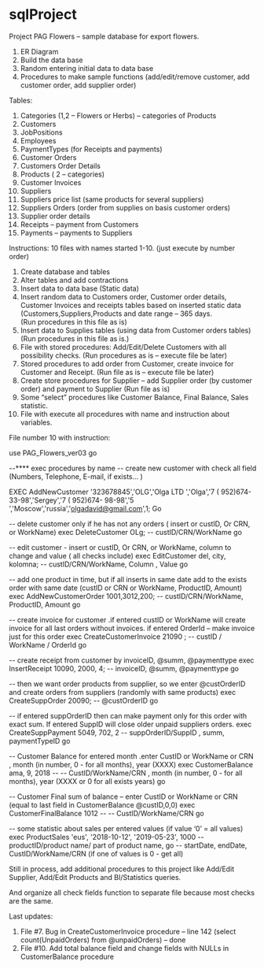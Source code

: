 # sqlProject

Project PAG Flowers – sample database for export flowers.

1.	ER Diagram
2.	Build the data base 
3.	Random entering initial data to data base
4.	Procedures to make sample functions (add/edit/remove customer, add customer order, add supplier order)
 


Tables:
1. Categories (1,2 – Flowers or Herbs) – categories of Products
2. Customers
3. JobPositions
4. Employees
5. PaymentTypes (for Receipts and payments)
6. Customer Orders
7. Customers Order Details
8. Products ( 2 – categories)
9. Customer Invoices 
10. Suppliers
11. Suppliers price list (same products for several suppliers)
12. Suppliers Orders (order from supplies on basis customer orders)
13. Supplier order details
14. Receipts – payment from Customers 
15. Payments – payments to Suppliers 


Instructions:
10 files with names started 1-10. (just execute by number order) 
1. Create database and tables
2. Alter tables and add contractions 
3. Insert data to data base (Static data)
4. Insert random data to Customers order, Customer order details, Customer Invoices and receipts tables  based on inserted static data (Customers,Suppliers,Products and date range – 365 days.  
(Run procedures in this file as is)
5. Insert data to Supplies tables (using data from Customer orders tables) (Run procedures in this file as is.)
6. File with stored procedures: Add/Edit/Delete Customers with all possibility checks. (Run procedures as is – execute file be later)
7. Stored procedures to add order from Customer, create invoice for Customer and Receipt. (Run file as is – execute file be later)
8. Create store procedures for Supplier – add Supplier order (by customer order) and payment to Supplier (Run file as is)
9. Some “select” procedures like Customer Balance, Final Balance, Sales statistic. 
10. File with execute all procedures with name and instruction about variables. 



File number 10 with instruction:

use PAG_Flowers_ver03
go

--**** exec procedures by name 
--  create new customer  with check all field (Numbers, Telephone, E-mail, if exists… )

EXEC AddNewCustomer  '323678845','OLG','Olga LTD ','Olga','7 ( 952)674- 33-98','Sergey','7 ( 952)674- 98-98','5 ','Moscow','russia','olgadavid@gmail.com',1;
Go

--  delete customer  only if he has not any orders ( insert or custID, Or CRN, or WorkName)
exec DeleteCustomer OLg; -- custID/CRN/WorkName
go

--  edit customer  - insert or custID, Or CRN, or WorkName, column to change and value ( all checks include)
exec EditCustomer del, city, kolomna; -- custID/CRN/WorkName, Column , Value
go

-- add one product in time, but if all inserts in same date add to the exists order with same date (custID or CRN or WorkName,  ProductID,  Amount)
exec  AddNewCustomerOrder  1001,3012,200; -- custID/CRN/WorkName,  ProductID,  Amount
go 

-- create invoice for customer .if entered custID or  WorkName will create invoice for all last orders without invoices. if entered OrderId – make invoice just for this order
exec CreateCustomerInvoice 21090 ; -- custID /  WorkName / OrderId
go

-- create receipt from customer by invoiceID, @summ, @paymenttype
exec InsertReceipt 10090, 2000, 4; -- invoiceID, @summ, @paymenttype
go

 -- then we want order products from supplier, so we enter @custOrderID and create orders from suppliers (randomly with same products)
exec CreateSuppOrder 20090;  -- @custOrderID 
go


-- if entered suppOrderID then can make payment only for this order with exact sum. If entered SuppID  will close older unpaid suppliers orders. 
exec CreateSuppPayment 5049, 702, 2 -- suppOrderID/SuppID , summ, paymentTypeID 
go

-- Customer Balance for entered month .enter CustID or WorkName or CRN , month (in number, 0 - for all months), year (XXXX)
exec CustomerBalance ama, 9, 2018 --  -- CustID/WorkName/CRN , month (in number, 0 - for all months), year (XXXX or 0 for all exists years)
go

--  Customer Final sum of balance – enter CustID or WorkName or CRN (equal to last field in CustomerBalance @custID,0,0) 
exec CustomerFinalBalance 1012 --  -- CustID/WorkName/CRN 
go

-- some statistic about sales per entered values (if value ‘0’ = all values)
exec ProductSales 'eus', '2018-10-12', '2019-05-23', 1000  -- productID/product name/ part of product name, 
go                                                           -- startDate, endDate, CustID/WorkName/CRN (if one of values is 0 - get all)



Still in process, add additional procedures to this project like Add/Edit Supplier, Add/Edit Products and BI/Statistics queries. 

And organize all check fields function to separate file because most checks are the same. 


Last updates: 
1.	File #7. Bug in CreateCustomerInvoice procedure – line 142 (select count(UnpaidOrders) from @unpaidOrders) – done
2.	File #10. Add total balance field and change fields with NULLs in CustomerBalance procedure 
